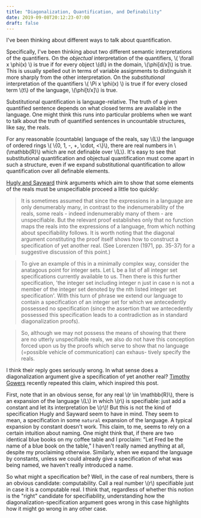 ```yaml
---
title: "Diagonalization, Quantification, and Definability"
date: 2019-09-08T20:12:23-07:00
draft: false
---
```


I've been thinking about different ways to talk about quantification. 

Specifically, I've been thinking about two different semantic interpretations of the quantifiers. On the *objectual* interpretation of the quantifiers, \\( \forall x \phi(x) \\) is true if for every object \\(d\\) in the domain, \\(\phi[d/x]\\) is true. This is usually spelled out in terms of variable assignments to distinguish it more sharply from the other interpretation. On the *substitutional* interpretation of the quantifiers \\( \Pi x \phi(x) \\) is true if for every closed term \\(t\\) of the language, \\(\phi[t/x]\\) is true. 

Substitutional quantification is language-relative. The truth of a given quantified sentence depends on what closed terms are available in the language. One might think this runs into particular problems when we want to talk about the truth of quantified sentences in uncountable structures, like say, the reals. 

For any reasonable (countable) language of the reals, say \\(L\\) the language of ordered rings \\( \\{0, 1, -, +, \cdot, <\\}\\), there are real numbers in \\(\mathbb{R}\\) which are not definable over \\(L\\). It's easy to see that substitutional quantification and objectual quantification must come apart in such a structure, even if we expand substitutional quantification to allow quantification over all definable elements. 

[Hugly and Sayward](https://www.jstor.org/stable/20117947) think arguments which aim to show that some elements of the reals must be unspecifiable proceed a little too quickly: 

> It is sometimes assumed that since the expressions in a language are only denumerably many, in contrast to the indenumerability of the reals, some reals - indeed indenumerably many of them - are unspecifiable. But the relevant proof establishes only that no function maps the reals into the expressions of a language, from which nothing about specifiability follows. It is worth noting that the diagonal argument constituting the proof itself shows how to construct a specification of yet another real. (See Lorenzen (1971, pp. 35-37) for a suggestive discussion of this point.)

> To give an example of this in a minimally complex way, consider the anatagous point for integer sets. Let L be a list of all integer set specifications currently available to us. Then there is this further specification, 'the integer set including integer n just in case n is not a member of the integer set denoted by the nth listed integer set specification'. With this turn of phrase we extend our language to contain a specification of an integer set for which we antecedently possessed no specification (since the assertion that we antecedently possessed this specification leads to a contradiction as in standard diagonalization proofs).

> So, although we may not possess the means of showing that there are no utterly unspecifiable reals, we also do not have this conception forced upon us by the proofs which serve to show that no language (=possible vehicle of communication) can exhaus- tively specify the reals.

I think their reply goes seriously wrong. In what sense does a diagonalization argument give a specification of yet another real? [Timothy Gowers](https://twitter.com/wtgowers/status/1168983651415142400) recently repeated this claim, which inspired this post. 

First, note that in an obvious sense, for any real \\(r \in \mathbb{R}\\), there is an expansion of the language \\(L\\) in which \\(r\\) is specifiable: just add a constant and let its interpretation be \\(r\\)! But this is not the kind of specification Hugly and Sayward seem to have in mind. They seem to mean, a specification in some `natural` expansion of the language. A typical expansion by constant doesn't work. This claim, to me, seems to rely on a certain intuition about naming. One might think that, if there are two identical blue books on my coffee table and I proclaim: "Let Fred be the name of a blue book on the table," I haven't really named anything at all, despite my proclaiming otherwise. Similarly, when we expand the language by constants, unless we could already give a specification of what was being named, we haven't really introduced a name. 

So what might a specification be? Well, in the case of real numbers, there is an obvious candidate: computability. Call a real number \\(r\\) specifiable just in case it is a computable real. I think that, regardless of whether this notion is the "right" candidate for specifiability, understanding how the diagonalization-specification argument goes wrong in this case highlights how it might go wrong in any other case. 




